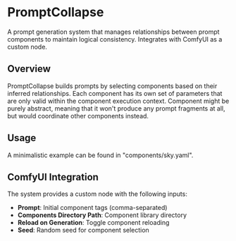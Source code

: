 # PromptCollapse

A prompt generation system that manages relationships between prompt components to maintain logical consistency. Integrates with ComfyUI as a custom node.

## Overview

PromptCollapse builds prompts by selecting components based on their inferred relationships.
Each component has its own set of parameters that are only valid within the component execution context.
Component might be purely abstract, meaning that it won't produce any prompt fragments at all, but would coordinate other components instead.

## Usage

A minimalistic example can be found in "components/sky.yaml".

## ComfyUI Integration

The system provides a custom node with the following inputs:

- **Prompt**: Initial component tags (comma-separated)
- **Components Directory Path**: Component library directory
- **Reload on Generation**: Toggle component reloading
- **Seed**: Random seed for component selection
